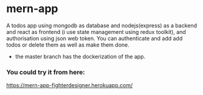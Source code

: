 # mern-app

A todos app using mongodb as database and nodejs(express) as a backend and react as frontend (i use state management using redux toolkit), and authorisation using json web token.
You can authenticate and add add todos or delete them as well as make them done.

- the master branch has the dockerization of the app.

### You could try it from here:
https://mern-app-fighterdesigner.herokuapp.com/
